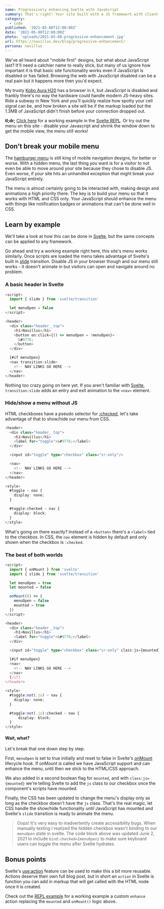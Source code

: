 ```yaml
---
name: Progressively enhancing Svelte with JavaScript
summary: That's right! Your site built with a JS framework with client-side code can still support users with JS disabled.
category:
  - code
published: '2021-05-08T12:00:00Z'
date: '2021-05-08T12:00:00Z'
photo: 'uploads/2021-05-08-progressive-enhancement.jpg'
url: https://navillus.dev/blog/progressive-enhancement/
persona: navillus
---
```


We've all heard about "mobile first" designs, but what about JavaScript last? It'll need a catchier name to really stick, but many of us ignore how important it is that basic site functionality works even if JavaScript is disabled or has failed. Browsing the web with JavaScript disabled can be a real pain but it happens more then you'd expect.

My trusty [Kobo Aura H20](https://us.kobobooks.com/products/kobo-aura-h2o-edition-2) has a browser in it, but JavaScript is disabled and frankly there's no way the hardware could handle modern JS-heavy sites. Ride a subway in New York and you'll quickly realize how spotty your cell signal can be, and how broken a site will be if the markup loaded but the 1.3MB of JavaScript didn't finish before your connection dropped out.

**tl;dr;** [Click here](https://svelte.dev/repl/267acb68b79647849f0532774d62c594?version=3.38.2) for a working example in the [Svelte REPL](https://svelte.dev/repl/). Or try out the menu on this site - disable your Javascript and shrink the window down to get the mobile view, the menu still works!

## Don't break your mobile menu

The [hamburger menu](https://en.wikipedia.org/wiki/Hamburger_button) is still king of mobile navigation designs, for better or worse. With a hidden menu, the last thing you want is for a visitor to not even be able to move around your site because they chose to disable JS. Even worse, if your site hits an unhandled exception that might break your JavaScript entirely.

The menu is almost certainly going to be interacted with, making design and animations a high priority there. The key is to build your menu so that it works with HTML and CSS only. Your JavaScript should enhance the menu with things like notification badges or animations that can't be done well in CSS.

## Learn by example

We'll take a look at how this can be done in [Svelte](https://svelte.dev), but the same concepts can be applied to any framework.

Go ahead and try a working example right here, this site's menu works similarly. Once scripts are loaded the menu takes advantage of Svelte's built in [slide](https://svelte.dev/docs#slide) transition. Disable JS in your browser though and our menu still works - it doesn't animate in but visitors can open and navigate around no problem.

### A basic header in Svelte

```ts
<script>
  import { slide } from 'svelte/transition'

  let menuOpen = false
</script>

<header>
  <div class="header__top">
    <h1>Navillus</h1>
    <button on:click={() => menuOpen = !menuOpen}>
      &#9776;
    </button>
  </div>

  {#if menuOpen}
  <nav transition:slide>
    <!-- NAV LINKS GO HERE -->
  </nav>
</header>
```

Nothing too crazy going on here yet. If you aren't familiar with [Svelte](https://svelte.dev), `transition:slide` adds an entry and exit animation to the `<nav>` element.

### Hide/show a menu without JS

HTML checkboxes have a pseudo selector for [:checked](https://developer.mozilla.org/en-US/docs/Web/CSS/:checked), let's take advantage of that to show/hide our menu from CSS.

```ts
<header>
  <div class="header__top">
    <h1>Navillus</h1>
    <label for="toggle">&#9776;</label>
  </div>

  <input id="toggle" type="checkbox" class="sr-only"/>

  <nav>
    <!-- NAV LINKS GO HERE -->
  </nav>
</header>

<style>
  #toggle ~ nav {
    display: none;
  }

  #toggle:checked ~ nav {
    display: block;
  }
</style>
```

What's going on there exactly? Instead of a `<button>` there's a `<label>` tied to the checkbox. In CSS, the `nav` element is hidden by default and only shown when the checkbox is `:checked`.

### The best of both worlds

```ts
<script>
  import { onMount } from 'svelte'
  import { slide } from 'svelte/transition'

  let menuOpen = true
  let mounted = false

  onMount(() => {
    menuOpen = false
    mounted = true
  })
</script>

<header>
  <div class="header__top">
    <h1>Navillus</h1>
    <label for="toggle">&#9776;</label>
  </div>

  <input id="toggle" type="checkbox" class="sr-only" class:js={mounted} bind:checked={menuOpen} />

  {#if menuOpen}
  <nav>
    <!-- NAV LINKS GO HERE -->
  </nav>
  {/if}
</header>

<style>
  #toggle:not(.js) ~ nav {
    display: none;
  }

  #toggle:not(.js):checked ~ nav {
      display: block;
  }
</style>
```

#### Wait, what?

Let's break that one down step by step.

First, `menuOpen` is set to true initially and reset to false in Svelte's [onMount](https://svelte.dev/docs#onMount) lifecycle hook. If onMount is called we have JavaScript support and can enhance the menu, until then we stick to the HTML/CSS approach.

We also added in a second boolean flag for `mounted`, and with `class:js={mounted}` we're telling Svelte to add the `js` class to our checkbox once the component's scripts have mounted.

Finally, the CSS has been updated to change the menu's display only as long as the checkbox doesn't have the `js` class. That's the real magic, let CSS handle the show/hide functionality _until_ JavaScript has mounted and Svelte's `slide` transition is ready to animate the menu.

> Oops! It's very easy to inadvertently create accessibility bugs. When manually testing I realized the hidden checkbox wasn't binding to our `menuOpen` state in svelte. The code block above was updated June 2, 2021 to include `bind:checked={menuOpen}` to make sure keyboard users can toggle the menu after Svelte hydrates.

## Bonus points

Svelte's [use:action](https://svelte.dev/docs#use_action) feature can be used to make this a bit more reusable. Actions deserve their own full blog post, but in short an `action` in Svelte is function you can add in markup that will get called with the HTML node once it is created.

Check out the [REPL example](https://svelte.dev/repl/267acb68b79647849f0532774d62c594?version=3.38.2) for a working example a custom `enhance` action replacing the `mounted` and `onMount()` logic above.
